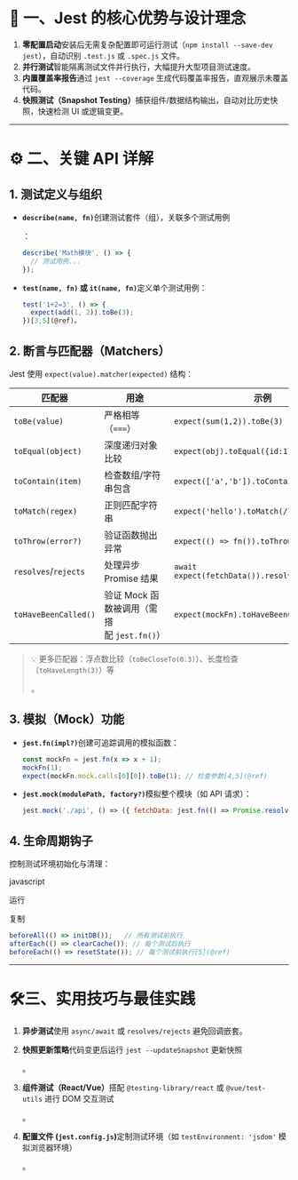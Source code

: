 # 🧠 ​**一、Jest 的核心优势与设计理念**​

1. ​**零配置启动**​
    安装后无需复杂配置即可运行测试（`npm install --save-dev jest`），自动识别 `.test.js` 或 `.spec.js` 文件。
2. ​**并行测试**​
    智能隔离测试文件并行执行，大幅提升大型项目测试速度。
3. ​**内置覆盖率报告**​
    通过 `jest --coverage` 生成代码覆盖率报告，直观展示未覆盖代码。
4. ​**快照测试（Snapshot Testing）​**​
    捕获组件/数据结构输出，自动对比历史快照，快速检测 UI 或逻辑变更。

---

# ⚙️ ​**二、关键 API 详解**​

## ​**1. 测试定义与组织**​

- ​**`describe(name, fn)`**​
    创建测试套件（组），关联多个测试用例

    ：


    ```javascript
    describe('Math模块', () => {
      // 测试用例...
    });
    ```

- ​**`test(name, fn)` 或 `it(name, fn)`**​
    定义单个测试用例：


    ```javascript
    test('1+2=3', () => {
      expect(add(1, 2)).toBe(3);
    })[3,5](@ref)。
    ```

## ​**2. 断言与匹配器（Matchers）​**​

Jest 使用 `expect(value).matcher(expected)` 结构：

|​**匹配器**​|​**用途**​|​**示例**​|
|---|---|---|
|`toBe(value)`|严格相等（`===`）|`expect(sum(1,2)).toBe(3)`|
|`toEqual(object)`|深度递归对象比较|`expect(obj).toEqual({id:1})`|
|`toContain(item)`|检查数组/字符串包含|`expect(['a','b']).toContain('a')`|
|`toMatch(regex)`|正则匹配字符串|`expect('hello').toMatch(/ll/)`|
|`toThrow(error?)`|验证函数抛出异常|`expect(() => fn()).toThrow('Error')`|
|`resolves`/`rejects`|处理异步 Promise 结果|`await expect(fetchData()).resolves.toBe(data)`|
|`toHaveBeenCalled()`|验证 Mock 函数被调用（需搭配 `jest.fn()`）|`expect(mockFn).toHaveBeenCalled()`|

> 💡 更多匹配器：浮点数比较（`toBeCloseTo(0.3)`）、长度检查（`toHaveLength(3)`）等
>
> 。

## ​**3. 模拟（Mock）功能**​

- ​**`jest.fn(impl?)`**​
    创建可追踪调用的模拟函数：


    ```javascript
    const mockFn = jest.fn(x => x + 1);
    mockFn(1);
    expect(mockFn.mock.calls[0][0]).toBe(1); // 检查参数[4,5](@ref)
    ```

- ​**`jest.mock(modulePath, factory?)`**​
    模拟整个模块（如 API 请求）：


    ```javascript
    jest.mock('./api', () => ({ fetchData: jest.fn(() => Promise.resolve({ data: 'mock' })) })[4,5](@ref)。
    ```

## ​**4. 生命周期钩子**​

控制测试环境初始化与清理：

javascript

运行

复制

```javascript
beforeAll(() => initDB());   // 所有测试前执行
afterEach(() => clearCache()); // 每个测试后执行
beforeEach(() => resetState()); // 每个测试前执行[5](@ref)
```

---

# 🛠️ ​**三、实用技巧与最佳实践**​

1. ​**异步测试**​
    使用 `async/await` 或 `resolves/rejects` 避免回调嵌套。
2. ​**快照更新策略**​
    代码变更后运行 `jest --updateSnapshot` 更新快照

    。
3. ​**组件测试（React/Vue）​**​
    搭配 `@testing-library/react` 或 `@vue/test-utils` 进行 DOM 交互测试

    。
4. ​**配置文件 (`jest.config.js`)​**​
    定制测试环境（如 `testEnvironment: 'jsdom'` 模拟浏览器环境）

    。
